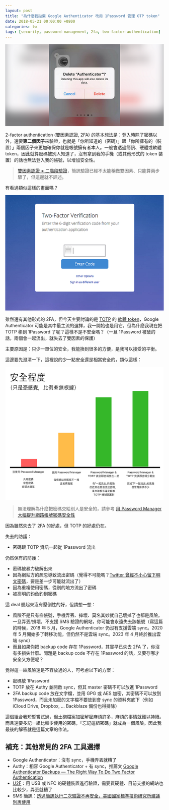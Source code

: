 ```yaml
---
layout: post
title: "為什麼我拋棄 Google Authenticator 改用 1Password 管理 OTP token"
date: 2018-05-21 00:00:00 +0800
categories: tw
tags: [security, password-management, 2fa, two-factor-authentication]
---
```


![1Password 2FA preview](/images/posts/2018-05-21-why-i-use-1password-for-2fa-token/preview.png)

2-factor authentication (雙因素認證, 2FA) 的基本想法是：登入時除了密碼以外，還要**第二個因子**來驗證，也就是「你所知道的（密碼）」跟「你所擁有的（裝置）」兩個因子來更加確保你就是帳號擁有者本人。一般會透過簡訊、硬體或軟體 token，因此就算密碼被別人知道了，沒有拿到我的手機（或其他形式的 token 裝置）的話也無法登入我的帳號，以增加安全性。

> [雙因素認證 ≠ 二階段驗證](https://www.techbang.com/posts/42804-password-for-two-factor-authorization-two-factor-authentication-the-5-things-you-need-to-know)，簡訊驗證已經不太能稱做雙因素、只能算兩步驟了，但這邊就不詳述。

有看過類似這樣的畫面嗎？

![1Password 2FA token screen](/images/posts/2018-05-21-why-i-use-1password-for-2fa-token/token-screen.png)

雖然還有其他形式的 2FA，但今天主要討論的是 [TOTP](https://zh.wikipedia.org/zh-tw/%E5%9F%BA%E4%BA%8E%E6%97%B6%E9%97%B4%E7%9A%84%E4%B8%80%E6%AC%A1%E6%80%A7%E5%AF%86%E7%A0%81%E7%AE%97%E6%B3%95) 的 [軟體 token](https://en.wikipedia.org/wiki/Software_token)，Google Authenticator 可能是其中最主流的選擇，我一開始也是用它。但為什麼我現在把 TOTP 移到 1Password 了呢？這樣不是不安全嗎？（一旦 1Password 被破的話，兩個會一起流出，就失去了雙因素的保護）

主要原因是：只少一單位的安全，我能換到很多的方便，是我可以接受的平衡。

這邊要先澄清一下，這裡說的少一點安全還是相當安全的，類似這樣：

![1Password 2FA security comparison](/images/posts/2018-05-21-why-i-use-1password-for-2fa-token/security-comparison.png)

> 無法理解為什麼把密碼交給別人是安全的，請參考 [用 Password Manager 大幅提升網路帳號密碼安全性](https://medium.com/daily-life-productivity/pasword-manager-will-upgrade-your-online-account-security-36d36623b545)

因為雖然失去了 2FA 的好處，但 TOTP 的好處仍在。

失去的防護：
- 密碼跟 TOTP 資訊一起從 1Password 流出

仍然保有的防護：
- 密碼被暴力破解出來
- 因為網站方的疏忽導致流出密碼（覺得不可能嗎？[Twitter 曾經不小心留下明文密碼](https://buzzorange.com/techorange/2018/05/07/twitter-save-userdata-with-decrypt/)，要是差一步可能就流出了）
- 因為重複使用密碼，從別的地方流出了密碼
- 被高明的釣魚釣到密碼

這 deal 聽起來沒有壓倒性的好，但請想一想：

- 風險不是只有盜帳號，手機弄丟、摔壞、莫名其妙就自己壞掉了也都是風險。一旦弄丟/損壞，不支援 SMS 驗證的網站，你可能會永遠失去該帳號（寫這篇的時候，2018 年 5 月，Google Authenticator 仍沒有支援雲端 sync。2020 年 5 月開始多了轉移功能，但仍然不是雲端 sync。2023 年 4 月終於推出雲端 sync）
- 而且如果你把 backup code 存在 1Password，其實早已失去 2FA 了，你沒有多損失什麼。問題是 backup code 不存在 1Password 的話，又要存哪才安全又方便呢？

覺得這一絲風險還是不容放過的人，可考慮以下的方案：

- 密碼放 1Password
- TOTP 放在 Authy 並開啟 sync，但其 master 密碼不可以放進 1Password
- 2FA backup code 放在文字檔，並用 GPG 或 AES 加密，其密碼不可以放到 1Password，而且未加密的文字檔不要放到會 sync 的資料夾底下（例如 iCloud Drive, Dropbox, … Backblaze 備份也得排除）

這個組合我短暫嘗試過，但土砲檔案加密解密麻煩許多，麻煩的事情就難以持續。而且還要多記一組比較少使用的密碼，「忘記這組密碼」就成為一個風險。因此我最後的解答就是這篇文章的作法。

## 補充：其他常見的 2FA 工具選擇

- Google Authenticator：沒有 sync，手機弄丟就糟了
- Authy：相容 Google Authenticator + 有 sync，推薦文 [Google Authenticator Backups — The Right Way To Do Two Factor Authentication](https://www.icontrolwp.com/blog/google-authenticator-backups/)
- [U2F](https://en.wikipedia.org/wiki/Universal_2nd_Factor)：用 USB 或 NFC 的硬體裝置進行驗證，需要買硬體、目前支援的網站也比較少，弄丟就糟了
- SMS 簡訊：[透過簡訊執行二次驗證不再安全，美國國家標準技術研究所建議別再使用](http://www.ithome.com.tw/news/112845)